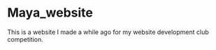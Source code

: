 Maya_website
============
This is a website I made a while ago for my website development club competition.
